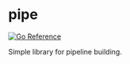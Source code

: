 # pipe

[![Go Reference](https://pkg.go.dev/badge/github.com/WinPooh32/pipe.svg)](https://pkg.go.dev/github.com/WinPooh32/pipe)

Simple library for pipeline building.
